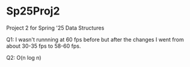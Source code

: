 # Sp25Proj2
Project 2 for Spring '25 Data Structures
 
 Q1: I wasn't runnning at 60 fps before but after the changes I went from about 30-35 fps to 58-60 fps.

 Q2: O(n log n)
